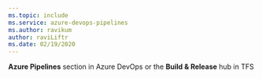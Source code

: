 ```yaml
---
ms.topic: include
ms.service: azure-devops-pipelines
ms.author: ravikum
author: raviLiftr
ms.date: 02/19/2020
---
```


**Azure Pipelines** section in Azure DevOps or the **Build &amp; Release** hub in TFS
